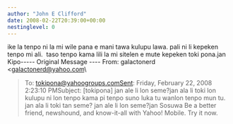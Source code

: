 ```yaml
---
author: "John E Clifford"
date: 2008-02-22T20:39:00+00:00
nestinglevel: 0
---
```

ike la tenpo ni la mi wile pana e mani tawa kulupu lawa. pali ni li kepeken tenpo mi ali.  taso tenpo kama lili la mi sitelen e mute kepeken toki pona.jan Kipo-----
 Original Message ----
From: galactonerd <[galactonerd@yahoo.com](mailto://galactonerd@yahoo.com)\
>To: [tokipona@yahoogroups.comSent](mailto://tokipona@yahoogroups.comSent): Friday, February 22, 2008 2:23:10 PMSubject: \[tokipona\] jan ale li lon seme?jan ala li toki lon kulupu ni lon tenpo kama pi tenpo suno luka tu wanlon tenpo mun tu. jan ala li toki tan seme? jan ale li lon seme?jan Sosuwa Be a better friend, newshound, and know-it-all with Yahoo! Mobile. Try it now.